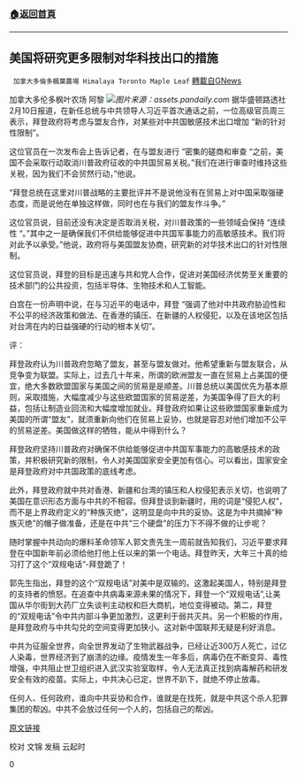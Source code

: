 ###  [:house:返回首頁](https://github.com/ourhimalayas/txt)
---

## 美国将研究更多限制对华科技出口的措施
` 加拿大多倫多楓葉農場 Himalaya Toronto Maple Leaf` [轉載自GNews](https://gnews.org/zh-hans/904850/)

加拿大多伦多枫叶农场 阿黎
![]()![](https://gnews.org/wp-content/uploads/2021/02/assets.pandaily.com-2.jpg)*图片来源：assets.pandaily.com*
据华盛顿路透社2月10日报道，在新任总统与中共领导人习近平首次通话之前，一位高级官员周三表示，拜登政府将考虑与盟友合作，对某些对中共国敏感技术出口增加 “新的针对性限制”。

这位官员在一次发布会上告诉记者，在与盟友进行 “密集的磋商和审查 “之前，美国不会采取行动取消川普政府征收的中共国贸易关税。”我们在进行审查时维持这些关税，因为我们不会贸然行动，”他说。

“拜登总统在这里对川普战略的主要批评并不是说他没有在贸易上对中国采取强硬态度，而是说他在单独这样做，同时也在与我们的盟友作斗争。”

这位官员说，目前还没有决定是否取消关税，对川普政策的一些领域会保持 “连续性 “。”其中之一是确保我们不供给能够促进中共国军事能力的高敏感技术。我们将对此予以承受。”他说，政府将与美国盟友协商，研究新的对华技术出口的针对性限制。

这位官员说，拜登的目标是迅速与共和党人合作，促进对美国经济优势至关重要的技术部门的公共投资，包括半导体、生物技术和人工智能。

白宫在一份声明中说，在与习近平的电话中，拜登 “强调了他对中共政府胁迫性和不公平的经济政策和做法、在香港的镇压、在新疆的人权侵犯，以及在该地区包括对台湾在内的日益强硬的行动的根本关切”。

评：

拜登政府认为川普政府忽略了盟友，甚至与盟友做对。他希望重新与盟友联合，从竞争变为联盟。实际上，过去几十年来，所谓的欧洲盟友一直在贸易上占美国的便宜，绝大多数欧盟国家与美国之间的贸易是是顺差。川普总统以美国优先为基本原则，采取措施，大幅度减少与这些欧盟国家的贸易逆差，为美国争得了巨大的利益，包括让制造业回流和大幅度增加就业。拜登政府如果让这些欧盟国家重新成为美国的所谓“盟友”，就须重新向他们在贸易上妥协，也就是容忍对他们增加不公平的贸易逆差。美国做这样的牺牲，能从中得到什么？

拜登政府坚持川普政府对确保不供给能够促进中共国军事能力的高敏感技术的政策，并积极研究新的限制，令人对美国国家安全更加有信心。可以看出，国家安全是拜登政府对中共国政策的底线考虑。

此外，拜登政府就中共对香港、新疆和台湾的镇压和人权侵犯表示关切，也说明了美国在意识形态方面与中共的不相容。但拜登谈到新疆时，用的词是“侵犯人权”，而不是上界政府定义的“种族灭绝”，这明显是向中共的妥协。这是为中共摘掉“种族灭绝”的帽子做准备，还是在中共“三个硬盘”的压力下不得不做的让步呢？

随时掌握中共动向的爆料革命领军人郭文贵先生一周前就告知我们，习近平要求拜登在中国新年前必须给他打他上任以来的第一个电话。拜登昨天，大年三十真的给习打了这个“双规电话”-拜登跪了！

郭先生指出，拜登的这个“双规电话”对美中是双输的。这激起美国人，特别是拜登的支持者的愤怒。在追查中共病毒来源未果的情况下，拜登一个“双规电话”,让美国从华尔街到大药厂立失谈判主动权和巨大商机，地位变得被动。第二，拜登的“双规电话”令中共内部斗争更加激烈，这更利于弱共灭共。另一个积极的作用，是拜登政府与中共勾兑的空间变得更加狭小。这对新中国联邦无疑是利好消息。

中共为征服全世界，向全世界发动了生物武器战争，已经让近300万人死亡，过亿人染毒，世界经济到了崩溃的边缘。疫情发生一年多后，病毒仍在不断变异、毒性增强，中共阻止世卫组织进入武汉实验室取样，令人无法真正找到病毒解药和研发安全有效的疫苗。实际上，中共决心已定，世界不趴下，就绝不停止放毒。

任何人、任何政府，谁向中共妥协和合作，谁就是在找死，就是中共这个杀人犯罪集团的帮凶。中共不会放过任何一个人的，包括自己的帮凶。

[原文链接](https://www.reuters.com/article/us-usa-china-biden-trade-idUSKBN2AB075?taid=6024a144d36c600001c394ad&amp;utm_campaign=trueAnthem:+Trending+Content&amp;utm_medium=trueAnthem&amp;utm_source=twitter)

校对 文锦
发稿 云起时



0
